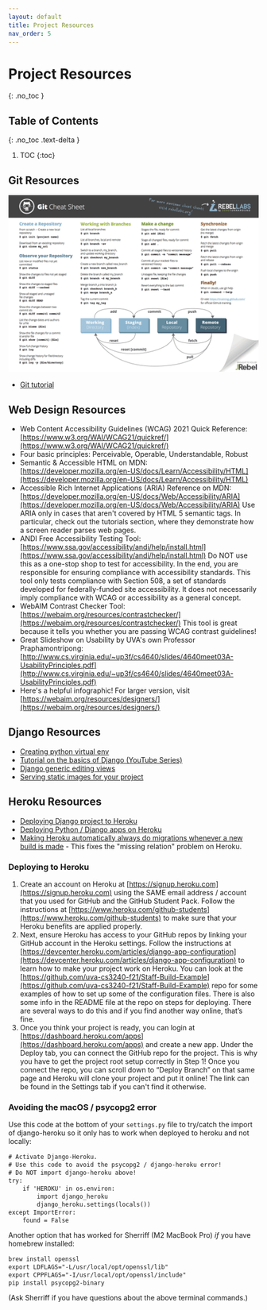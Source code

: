 ```yaml
---
layout: default
title: Project Resources
nav_order: 5
---
```


# Project Resources
{: .no_toc }

## Table of Contents
{: .no_toc .text-delta }

1. TOC
{:toc}

## Git Resources
![Git Cheat Sheet](/assets/images/git-cheat-sheet.png?raw=true "Git Cheat Sheet")

* [Git tutorial](https://kbroman.org/github_tutorial/)

## Web Design Resources

* Web Content Accessibility Guidelines (WCAG) 2021 Quick Reference: [https://www.w3.org/WAI/WCAG21/quickref/](https://www.w3.org/WAI/WCAG21/quickref/)
* Four basic principles: Perceivable, Operable, Understandable, Robust
* Semantic & Accessible HTML on MDN: [https://developer.mozilla.org/en-US/docs/Learn/Accessibility/HTML](https://developer.mozilla.org/en-US/docs/Learn/Accessibility/HTML)
* Accessible Rich Internet Applications (ARIA) Reference on MDN: [https://developer.mozilla.org/en-US/docs/Web/Accessibility/ARIA](https://developer.mozilla.org/en-US/docs/Web/Accessibility/ARIA)
Use ARIA only in cases that aren't covered by HTML 5 semantic tags. In particular, check out the tutorials section, where they demonstrate how a screen reader parses web pages.
* ANDI Free Accessibility Testing Tool: [https://www.ssa.gov/accessibility/andi/help/install.html](https://www.ssa.gov/accessibility/andi/help/install.html)
Do NOT use this as a one-stop shop to test for accessibility. In the end, you are responsible for ensuring compliance with accessibility standards. This tool only tests compliance with Section 508, a set of standards developed for federally-funded site accessibility. It does not necessarily imply compliance with WCAG or accessibility as a general concept.
* WebAIM Contrast Checker Tool: [https://webaim.org/resources/contrastchecker/](https://webaim.org/resources/contrastchecker/)
This tool is great because it tells you whether you are passing WCAG contrast guidelines!
* Great Slideshow on Usability by UVA's own Professor Praphamontripong: [http://www.cs.virginia.edu/~up3f/cs4640/slides/4640meet03A-UsabilityPrinciples.pdf](http://www.cs.virginia.edu/~up3f/cs4640/slides/4640meet03A-UsabilityPrinciples.pdf)
* Here's a helpful infographic! For larger version, visit [https://webaim.org/resources/designers/](https://webaim.org/resources/designers/)

## Django Resources

* [Creating python virtual env](https://packaging.python.org/guides/installing-using-pip-and-virtual-environments/)
* [Tutorial on the basics of Django (YouTube Series)](https://www.youtube.com/watch?v=UmljXZIypDc)
* [Django generic editing views](https://docs.djangoproject.com/en/4.2/ref/class-based-views/generic-editing/)
* [Serving static images for your project](https://docs.djangoproject.com/en/4.2/howto/static-files/deployment/)

## Heroku Resources
* [Deploying Django project to Heroku](https://developer.mozilla.org/en-US/docs/Learn/Server-side/Django/Deployment)
* [Deploying Python / Django apps on Heroku](https://devcenter.heroku.com/articles/python-gunicorn)
* [Making Heroku automatically always do migrations whenever a new build is made](https://help.heroku.com/GDQ74SU2/django-migrations) - This fixes the "missing relation" problem on Heroku.

### Deploying to Heroku

1. Create an account on Heroku at [https://signup.heroku.com](https://signup.heroku.com) using the SAME email address / account that you used for GitHub and the GitHub Student Pack.  Follow the instructions at [https://www.heroku.com/github-students](https://www.heroku.com/github-students) to make sure that your Heroku benefits are applied properly.
2. Next, ensure Heroku has access to your GitHub repos by linking your GitHub account in the Heroku settings.  Follow the instructions at [https://devcenter.heroku.com/articles/django-app-configuration](https://devcenter.heroku.com/articles/django-app-configuration) to learn how to make your project work on Heroku.  You can look at the [https://github.com/uva-cs3240-f21/Staff-Build-Example](https://github.com/uva-cs3240-f21/Staff-Build-Example) repo for some examples of how to set up some of the configuration files. There is also some info in the README file at the repo on steps for deploying.  There are several ways to do this and if you find another way online, that’s fine.
3. Once you think your project is ready, you can login at [https://dashboard.heroku.com/apps](https://dashboard.heroku.com/apps) and create a new app. Under the Deploy tab, you can connect the GitHub repo for the project. This is why you have to get the project root setup correctly in Step 1! Once you connect the repo, you can scroll down to “Deploy Branch” on that same page and Heroku will clone your project and put it online! The link can be found in the Settings tab if you can't find it otherwise.


### Avoiding the macOS / psycopg2 error

Use this code at the bottom of your `settings.py` file to try/catch the import of django-heroku so it only has to work when deployed to heroku and not locally:

```
# Activate Django-Heroku.
# Use this code to avoid the psycopg2 / django-heroku error!  
# Do NOT import django-heroku above!
try:
    if 'HEROKU' in os.environ:
        import django_heroku
        django_heroku.settings(locals())
except ImportError:
    found = False
```

Another option that has worked for Sherriff (M2 MacBook Pro) _if_ you have homebrew installed:

```
brew install openssl
export LDFLAGS="-L/usr/local/opt/openssl/lib"
export CPPFLAGS="-I/usr/local/opt/openssl/include"
pip install psycopg2-binary
```

(Ask Sherriff if you have questions about the above terminal commands.)
